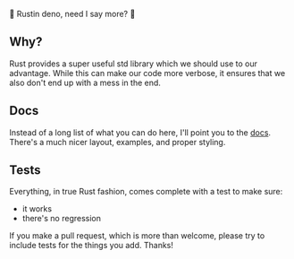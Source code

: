 🦕 Rustin deno, need I say more? 🦕

## Why?
Rust provides a super useful std library which we should use to our advantage. While this can make our code more verbose, it ensures that we also don't end up with a mess in the end.

## Docs
Instead of a long list of what you can do here, I'll point you to the [docs](https://doc.deno.land/https/deno.land/x/rustin/mod.ts). There's a much nicer layout, examples, and proper styling.

## Tests
Everything, in true Rust fashion, comes complete with a test to make sure:
- it works
- there's no regression

If you make a pull request, which is more than welcome, please try to include
tests for the things you add. Thanks!